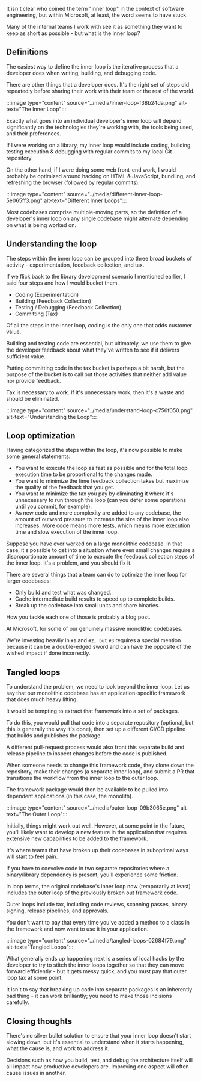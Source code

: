 It isn't clear who coined the term "inner loop" in the context of software engineering, but within Microsoft, at least, the word seems to have stuck.

Many of the internal teams I work with see it as something they want to keep as short as possible - but what is the inner loop?

## Definitions

The easiest way to define the inner loop is the iterative process that a developer does when writing, building, and debugging code.

There are other things that a developer does. It's the right set of steps did repeatedly before sharing their work with their team or the rest of the world.

:::image type="content" source="../media/inner-loop-f38b24da.png" alt-text="The Inner Loop":::


Exactly what goes into an individual developer's inner loop will depend significantly on the technologies they're working with, the tools being used, and their preferences.

If I were working on a library, my inner loop would include coding, building, testing execution & debugging with regular commits to my local Git repository.

On the other hand, if I were doing some web front-end work, I would probably be optimized around hacking on HTML & JavaScript, bundling, and refreshing the browser (followed by regular commits).

:::image type="content" source="../media/different-inner-loop-5e065ff3.png" alt-text="Different Inner Loops":::


Most codebases comprise multiple-moving parts, so the definition of a developer's inner loop on any single codebase might alternate depending on what is being worked on.

## Understanding the loop

The steps within the inner loop can be grouped into three broad buckets of activity - experimentation, feedback collection, and tax.

If we flick back to the library development scenario I mentioned earlier, I said four steps and how I would bucket them.

 -  Coding (Experimentation)
 -  Building (Feedback Collection)
 -  Testing / Debugging (Feedback Collection)
 -  Committing (Tax)

Of all the steps in the inner loop, coding is the only one that adds customer value.

Building and testing code are essential, but ultimately, we use them to give the developer feedback about what they've written to see if it delivers sufficient value.

Putting committing code in the tax bucket is perhaps a bit harsh, but the purpose of the bucket is to call out those activities that neither add value nor provide feedback.

Tax is necessary to work. If it's unnecessary work, then it's a waste and should be eliminated.

:::image type="content" source="../media/understand-loop-c756f050.png" alt-text="Understanding the Loop":::


## Loop optimization

Having categorized the steps within the loop, it's now possible to make some general statements:

 -  You want to execute the loop as fast as possible and for the total loop execution time to be proportional to the changes made.
 -  You want to minimize the time feedback collection takes but maximize the quality of the feedback that you get.
 -  You want to minimize the tax you pay by eliminating it where it's unnecessary to run through the loop (can you defer some operations until you commit, for example).
 -  As new code and more complexity are added to any codebase, the amount of outward pressure to increase the size of the inner loop also increases. More code means more tests, which means more execution time and slow execution of the inner loop.

Suppose you have ever worked on a large monolithic codebase. In that case, it's possible to get into a situation where even small changes require a disproportionate amount of time to execute the feedback collection steps of the inner loop. It's a problem, and you should fix it.

There are several things that a team can do to optimize the inner loop for larger codebases:

 -  Only build and test what was changed.
 -  Cache intermediate build results to speed up to complete builds.
 -  Break up the codebase into small units and share binaries.

How you tackle each one of those is probably a blog post.

At Microsoft, for some of our genuinely massive monolithic codebases.

We're investing heavily in `#1` and `#2, but` `#3` requires a special mention because it can be a double-edged sword and can have the opposite of the wished impact if done incorrectly.

## Tangled loops

To understand the problem, we need to look beyond the inner loop. Let us say that our monolithic codebase has an application-specific framework that does much heavy lifting.

It would be tempting to extract that framework into a set of packages.

To do this, you would pull that code into a separate repository (optional, but this is generally the way it's done), then set up a different CI/CD pipeline that builds and publishes the package.

A different pull-request process would also front this separate build and release pipeline to inspect changes before the code is published.

When someone needs to change this framework code, they clone down the repository, make their changes (a separate inner loop), and submit a PR that transitions the workflow from the inner loop to the outer loop.

The framework package would then be available to be pulled into dependent applications (in this case, the monolith).

:::image type="content" source="../media/outer-loop-09b3065e.png" alt-text="The Outer Loop":::


Initially, things might work out well. However, at some point in the future, you'll likely want to develop a new feature in the application that requires extensive new capabilities to be added to the framework.

It's where teams that have broken up their codebases in suboptimal ways will start to feel pain.

If you have to coevolve code in two separate repositories where a binary/library dependency is present, you'll experience some friction.

In loop terms, the original codebase's inner loop now (temporarily at least) includes the outer loop of the previously broken out framework code.

Outer loops include tax, including code reviews, scanning passes, binary signing, release pipelines, and approvals.

You don't want to pay that every time you've added a method to a class in the framework and now want to use it in your application.

:::image type="content" source="../media/tangled-loops-02684f79.png" alt-text="Tangled Loops":::


What generally ends up happening next is a series of local hacks by the developer to try to stitch the inner loops together so that they can move forward efficiently - but it gets messy quick, and you must pay that outer loop tax at some point.

It isn't to say that breaking up code into separate packages is an inherently bad thing - it can work brilliantly; you need to make those incisions carefully.

## Closing thoughts

There's no silver bullet solution to ensure that your inner loop doesn't start slowing down, but it's essential to understand when it starts happening, what the cause is, and work to address it.

Decisions such as how you build, test, and debug the architecture itself will all impact how productive developers are. Improving one aspect will often cause issues in another.
